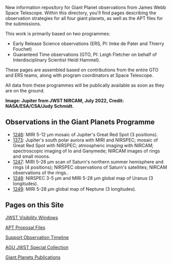 New information repository for Giant Planet observations from James Webb Space Telescope.  Within this directory, you'll find pages describing the observation strategies for all four giant planets, as well as the APT files for the submissions.

This work is primarily based on two programmes:
* Early Release Science observations (ERS, PI: Imke de Pater and Thierry Fouchet)
* Guaranteed Time observations (GTO, PI: Leigh Fletcher on behalf of Interdisciplinary Scientist Heidi Hammel).

These pages are assembled based on contributions from the entire GTO and ERS teams, along with program coordinators at Space Telescope.

All data from these programmes will be publically available as soon as they are on the ground.

**Image:  Jupiter from JWST NIRCAM, July 2022, Credit: NASA/ESA/CSA/Judy Schmidt.**

## Observations in the Giant Planets Programme

* [1246](http://www.stsci.edu/jwst/observing-programs/program-information?id=1246): MIRI 5-12 µm mosaic of Jupiter's Great Red Spot (3 positions).
* [1373](http://www.stsci.edu/jwst/observing-programs/program-information?id=1373): Jupiter's south polar aurora with MIRI and NIRSPEC; mosaic of Great Red Spot with NIRSPEC; atmospheric imaging with NIRCAM; spectroscopic imaging of Io and Ganymede; NIRCAM images of rings and small moons.
* [1247](http://www.stsci.edu/jwst/observing-programs/program-information?id=1247): MIRI 5-28 µm scan of Saturn's northern summer hemisphere and rings (4 positions); NIRSPEC observations of Saturn's satellites; NIRCAM observations of the rings..
* [1248](http://www.stsci.edu/jwst/observing-programs/program-information?id=1248): NIRSPEC 3-5 µm and MIRI 5-28 µm global map of Uranus (3 longitudes).
* [1249](http://www.stsci.edu/jwst/observing-programs/program-information?id=1249): MIRI 5-28 µm global map of Neptune (3 longitudes).

## Pages on this Site

[JWST Visibility Windows](visibility_windows.md)

[APT Proposal Files](https://github.com/JWSTGiantPlanets/APT-Files)

[Support Observation Timeline](support-observations.md)

[AGU JWST Special Collection](AGU-Collection.md)

[Giant Planets Publications](publications.md)
